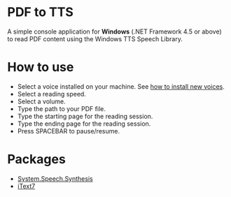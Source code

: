 # PDF to TTS

A simple console application for **Windows** (.NET Framework 4.5 or above) to read PDF content using the Windows TTS Speech Library.

# How to use

- Select a voice installed on your machine. See [how to install new voices](https://support.microsoft.com/en-us/topic/how-to-download-text-to-speech-languages-for-windows-10-d5a6b612-b3ae-423f-afa5-4f6caf1ec5d3).
- Select a reading speed.
- Select a volume.
- Type the path to your PDF file.
- Type the starting page for the reading session.
- Type the ending page for the reading session.
- Press SPACEBAR to pause/resume.

# Packages

- [System.Speech.Synthesis](https://docs.microsoft.com/pt-br/dotnet/api/system.speech.synthesis.speechsynthesizer?view=netframework-4.8)
- [iText7](https://www.nuget.org/packages/itext7/)
